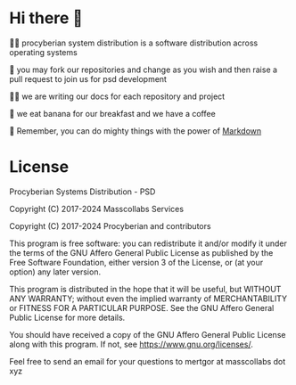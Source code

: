 # Hi there 👋

🙋‍♀️ procyberian system distribution is a software distribution across operating systems

🌈 you may fork our repositories and change as you wish and then raise a pull request to join us for psd development

👩‍💻 we are writing our docs for each repository and project

🍿 we eat banana for our breakfast and we have a coffee

🧙 Remember, you can do mighty things with the power of [Markdown](https://docs.github.com/github/writing-on-github/getting-started-with-writing-and-formatting-on-github/basic-writing-and-formatting-syntax)

# License

Procyberian Systems Distribution - PSD

Copyright (C) 2017-2024 Masscollabs Services

Copyright (C) 2017-2024 Procyberian and contributors

This program is free software: you can redistribute it and/or modify
it under the terms of the GNU Affero General Public License as published
by the Free Software Foundation, either version 3 of the License, or
(at your option) any later version.

This program is distributed in the hope that it will be useful,
but WITHOUT ANY WARRANTY; without even the implied warranty of
MERCHANTABILITY or FITNESS FOR A PARTICULAR PURPOSE.  See the
GNU Affero General Public License for more details.

You should have received a copy of the GNU Affero General Public License
along with this program.  If not, see <https://www.gnu.org/licenses/>.

Feel free to send an email for your questions to mertgor at masscollabs dot xyz
